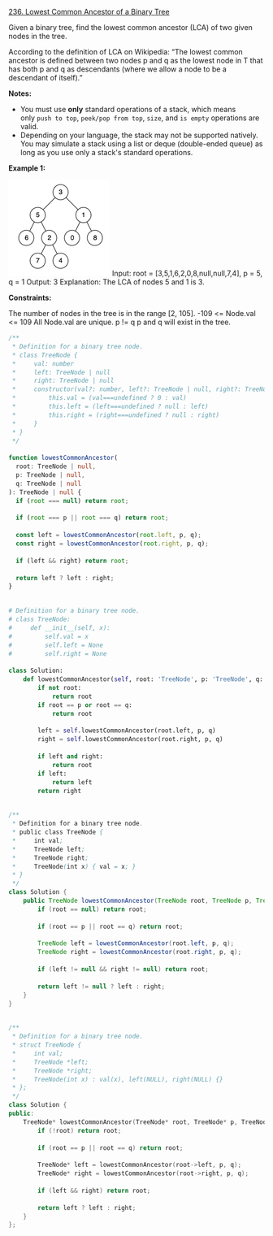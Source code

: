 [236. Lowest Common Ancestor of a Binary Tree](https://leetcode.com/problems/lowest-common-ancestor-of-a-binary-tree/description/)

Given a binary tree, find the lowest common ancestor (LCA) of two given nodes in the tree.

According to the definition of LCA on Wikipedia: “The lowest common ancestor is defined between two nodes p and q as the lowest node in T that has both p and q as descendants (where we allow a node to be a descendant of itself).”

**Notes:**

- You must use **only** standard operations of a stack, which means only `push to top`, `peek/pop from top`, `size`, and `is empty` operations are valid.
- Depending on your language, the stack may not be supported natively. You may simulate a stack using a list or deque (double-ended queue) as long as you use only a stack's standard operations.

**Example 1:**

![](image.png)
Input: root = [3,5,1,6,2,0,8,null,null,7,4], p = 5, q = 1
Output: 3
Explanation: The LCA of nodes 5 and 1 is 3.

**Constraints:**

The number of nodes in the tree is in the range [2, 105].
-109 <= Node.val <= 109
All Node.val are unique.
p != q
p and q will exist in the tree.

```ts
/**
 * Definition for a binary tree node.
 * class TreeNode {
 *     val: number
 *     left: TreeNode | null
 *     right: TreeNode | null
 *     constructor(val?: number, left?: TreeNode | null, right?: TreeNode | null) {
 *         this.val = (val===undefined ? 0 : val)
 *         this.left = (left===undefined ? null : left)
 *         this.right = (right===undefined ? null : right)
 *     }
 * }
 */

function lowestCommonAncestor(
  root: TreeNode | null,
  p: TreeNode | null,
  q: TreeNode | null
): TreeNode | null {
  if (root === null) return root;

  if (root === p || root === q) return root;

  const left = lowestCommonAncestor(root.left, p, q);
  const right = lowestCommonAncestor(root.right, p, q);

  if (left && right) return root;

  return left ? left : right;
}
```

```py

# Definition for a binary tree node.
# class TreeNode:
#     def __init__(self, x):
#         self.val = x
#         self.left = None
#         self.right = None

class Solution:
    def lowestCommonAncestor(self, root: 'TreeNode', p: 'TreeNode', q: 'TreeNode') -> 'TreeNode':
        if not root:
            return root
        if root == p or root == q:
            return root

        left = self.lowestCommonAncestor(root.left, p, q)
        right = self.lowestCommonAncestor(root.right, p, q)

        if left and right:
            return root
        if left:
            return left
        return right

```

```java

/**
 * Definition for a binary tree node.
 * public class TreeNode {
 *     int val;
 *     TreeNode left;
 *     TreeNode right;
 *     TreeNode(int x) { val = x; }
 * }
 */
class Solution {
    public TreeNode lowestCommonAncestor(TreeNode root, TreeNode p, TreeNode q) {
        if (root == null) return root;

        if (root == p || root == q) return root;

        TreeNode left = lowestCommonAncestor(root.left, p, q);
        TreeNode right = lowestCommonAncestor(root.right, p, q);

        if (left != null && right != null) return root;

        return left != null ? left : right;
    }
}

```

```cpp

/**
 * Definition for a binary tree node.
 * struct TreeNode {
 *     int val;
 *     TreeNode *left;
 *     TreeNode *right;
 *     TreeNode(int x) : val(x), left(NULL), right(NULL) {}
 * };
 */
class Solution {
public:
    TreeNode* lowestCommonAncestor(TreeNode* root, TreeNode* p, TreeNode* q) {
        if (!root) return root;

        if (root == p || root == q) return root;

        TreeNode* left = lowestCommonAncestor(root->left, p, q);
        TreeNode* right = lowestCommonAncestor(root->right, p, q);

        if (left && right) return root;

        return left ? left : right;
    }
};

```
